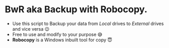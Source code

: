 # BwR aka Backup with Robocopy.
* Use this script to Backup your data from *Local* drives to *External* drives and vice versa :wink:
* Free to use and modify to your purpose :sweat_smile:
* **Robocopy** is a Windows inbuilt tool for copy :innocent:
